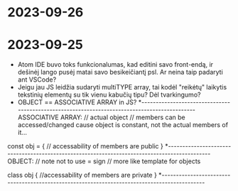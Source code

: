 # 2023-09-26

# 2023-09-25
* Atom IDE buvo toks funkcionalumas, kad editini savo front-endą, ir dešinėj lango pusėj matai savo besikeičiantį psl.
  Ar neina taip padaryti ant VSCode?
* Jeigu jau JS leidžia sudaryti multiTYPE array, tai kodėl "reikėtų" laikytis tekstinių elementų su tik vienu kabučių tipu? Dėl tvarkingumo?
* OBJECT == ASSOCIATIVE ARRAY in JS?
*--------------------------------------------------------------------------------------------- 
ASSOCIATIVE ARRAY:
// actual object
// members can be accessed/changed cause object is constant, not the actual members of it...

const obj = 
{
// accessability of members are public 
}
*---------------------------------------------------------------------------------------------
OBJECT:
// note not to use = sign
// more like template for objects 

class obj
{
//accessability of members are private
}
*---------------------------------------------------------------------------------------------
